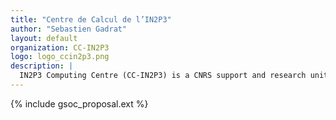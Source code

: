```yaml
---
title: "Centre de Calcul de l’IN2P3"
author: "Sebastien Gadrat"
layout: default
organization: CC-IN2P3
logo: logo_ccin2p3.png
description: |
  IN2P3 Computing Centre (CC-IN2P3) is a CNRS support and research unit associated to IN2P3, the coordinating body for nuclear, particle, and astroparticle physics research. As a national research infrastructure, the CC-IN2P3 designs and manages a large range of computer-related services, especially a mass storage system and mass data resources.
---
```


{% include gsoc_proposal.ext %}
